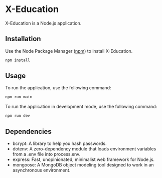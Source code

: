 # X-Education

X-Education is a Node.js application.

## Installation

Use the Node Package Manager ([npm](https://www.npmjs.com/)) to install X-Education.

```bash
npm install
```

## Usage
To run the application, use the following command:

```bash
npm run main
```
To run the application in development mode, use the following command:

```bash
npm run dev
```

## Dependencies
- bcrypt: A library to help you hash passwords.
- dotenv: A zero-dependency module that loads environment variables from a .env file into process.env.
- express: Fast, unopinionated, minimalist web framework for Node.js.
- mongoose: A MongoDB object modeling tool designed to work in an asynchronous environment.
